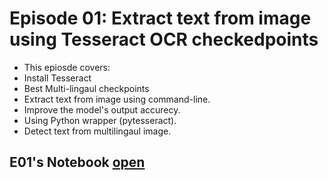 # Episode 01: Extract text from image using Tesseract OCR checkedpoints
 - This epiosde covers:
 - Install Tesseract
 - Best Multi-lingaul checkpoints
 - Extract text from image using command-line.
 - Improve the model's output accurecy.
 - Using Python wrapper (pytesseract).
 - Detect text from multilingaul image.

 ## E01's Notebook [open](Tesseract_OCR_Tutorial_E01.ipynb)
